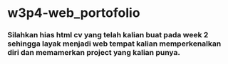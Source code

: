 # w3p4-web_portofolio

### Silahkan hias html cv yang telah kalian buat pada week 2 sehingga layak menjadi web tempat kalian memperkenalkan diri dan memamerkan project yang kalian punya.
